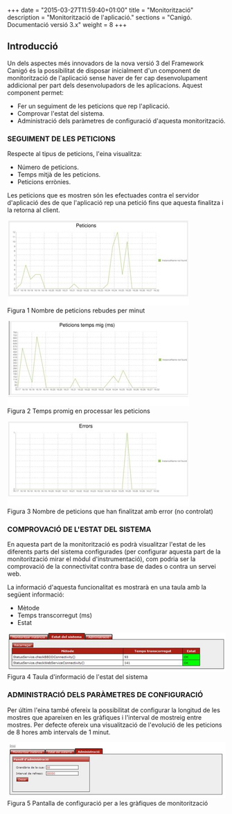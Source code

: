 +++
date        = "2015-03-27T11:59:40+01:00"
title       = "Monitorització"
description = "Monitorització de l'aplicació."
sections    = "Canigó. Documentació versió 3.x"
weight      = 8
+++

## Introducció

Un dels aspectes més innovadors de la nova versió 3 del Framework Canigó és la possibilitat de disposar inicialment d'un component de monitorització de l'aplicació sense haver de fer cap desenvolupament addicional per part dels desenvolupadors de les aplicacions. Aquest component permet:

* Fer un seguiment de les peticions que rep l'aplicació.
* Comprovar l'estat del sistema.
* Administració dels paràmetres de configuració d'aquesta monitorització.

### SEGUIMENT DE LES PETICIONS

Respecte al tipus de peticions, l'eina visualitza:

* Número de peticions.
* Temps mitjà de les peticions.
* Peticions errònies.

Les peticions que es mostren són les efectuades contra el servidor d'aplicació des de que l'aplicació rep una petició fins que aquesta finalitza i la retorna al client.

![Peticions per minut](/related/canigo/documentacio/modul-monitoritzacio/Peticions.jpg "Peticions rebudes per minut")  
Figura 1 Nombre de peticions rebudes per minut

![Temps de procés](/related/canigo/documentacio/modul-monitoritzacio/Temps.jpg "Temps promig de procés")  
Figura 2 Temps promig en processar les peticions

![Peticions errònies](/related/canigo/documentacio/modul-monitoritzacio/Error.jpg "Nombre de peticions errònies")  
Figura 3 Nombre de peticions que han finalitzat amb error (no controlat)

### COMPROVACIÓ DE L'ESTAT DEL SISTEMA

En aquesta part de la monitorització es podrà visualitzar l'estat de les diferents parts del sistema configurades (per configurar aquesta part de la monitorització mirar el mòdul d'instrumentació), com podria ser la comprovació de la connectivitat contra base de dades o contra un servei web.

La informació d'aquesta funcionalitat es mostrarà en una taula amb la següent informació:

* Mètode
* Temps transcorregut (ms)
* Estat

![Estat del sistema](/related/canigo/documentacio/modul-monitoritzacio/Estat.jpg "Estat del sistema")  
Figura 4 Taula d'informació de l'estat del sistema

### ADMINISTRACIÓ DELS PARÀMETRES DE CONFIGURACIÓ

Per últim l'eina també ofereix la possibilitat de configurar la longitud de les mostres que apareixen en les gràfiques i l'interval de mostreig entre mostres. Per defecte ofereix una visualització de l'evolució de les peticions de 8 hores amb intervals de 1 minut.

![Configuració gràfiques](/related/canigo/documentacio/modul-monitoritzacio/Config.jpg "Configuració gràfiques")  
Figura 5 Pantalla de configuració per a les gràfiques de monitorització